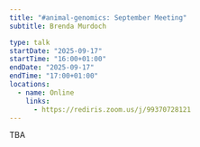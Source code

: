 ```yaml
---
title: "#animal-genomics: September Meeting"
subtitle: Brenda Murdoch

type: talk
startDate: "2025-09-17"
startTime: "16:00+01:00"
endDate: "2025-09-17"
endTime: "17:00+01:00"
locations:
  - name: Online
    links:
      - https://rediris.zoom.us/j/99370728121
---
```


TBA
